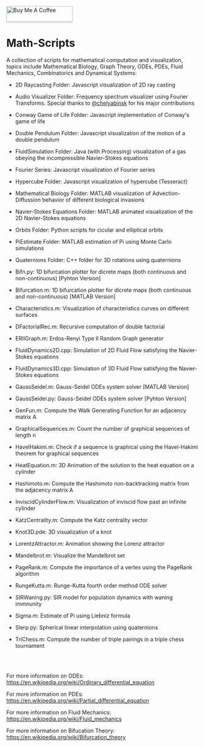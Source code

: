  <a href="https://www.buymeacoffee.com/BambooFlower" target="_blank"><img src="https://www.buymeacoffee.com/assets/img/custom_images/orange_img.png" alt="Buy Me A Coffee" style="height: 41px !important;width: 174px !important;box-shadow: 0px 3px 2px 0px rgba(190, 190, 190, 0.5) !important;-webkit-box-shadow: 0px 3px 2px 0px rgba(190, 190, 190, 0.5) !important;" ></a> 


# Math-Scripts

A collection of scripts for mathematical computation and visualization, topics include Mathematical Biology, Graph Theory, 
ODEs, PDEs, Fluid Mechanics, Combinatorics and Dynamical Systems:

- 2D Raycasting Folder: Javascript visualization of 2D ray casting
- Audio Visualizer Folder: Frequency spectrum visualizer using Fourier Transforms. Special thanks to [@chelyabinsk](https://github.com/chelyabinsk) for his major contributions
- Conway Game of Life Folder: Javascript implementation of Conway's game of life
- Double Pendulum Folder: Javascript visualization of the motion of a double pendulum
- FluidSimulation Folder: Java (with Processing) visualization of a gas obeying the incompressible Navier-Stokes equations
- Fourier Series: Javascript visualization of Fourier series 
- Hypercube Folder: Javascript visualization of hypercube (Tesseract)
- Mathematical Biology Folder: MATLAB visualization of Advection-Diffussion behavior of different biological invasions 
- Navier-Stokes Equations Folder: MATLAB animated visualization of the 2D Navier-Stokes equations
- Orbits Folder: Python scripts for cicular and elliptical orbits
- PiEstimate Folder: MATLAB estimation of Pi using Monte Carlo simulations
- Quaternions Folder: C++ folder for 3D rotations using quaternions 

- Bifn.py: 1D bifurcation plotter for dicrete maps (both continuous and non-continuous) [Pyhton Version]
- Bifurcation.m: 1D bifurcation plotter for dicrete maps (both continuous and non-continuous) [MATLAB Version]
- Characteristics.m: Visualization of characteristics curves on different surfaces
- DFactorialRec.m: Recursive computation of double factorial
- ERIIGraph.m: Erdos-Renyi Type II Random Graph generator 
- FluidDynamics2D.cpp: Simulation of 2D Fluid Flow satisfying the Navier-Stokes equations 
- FluidDynamics3D.cpp: Simulation of 3D Fluid Flow satisfying the Navier-Stokes equations 
- GaussSeidel.m: Gauss-Seidel ODEs system solver [MATLAB Version]
- GaussSeidel.py: Gauss-Seidel ODEs system solver [Pyhton Version]
- GenFun.m: Compute the Walk Generating Function for an adjacency matrix A
- GraphicalSequences.m: Count the number of graphical sequences of length n
- HavelHakimi.m: Check if a sequence is graphical using the Havel-Hakimi theorem for graphical sequences 
- HeatEquation.m: 3D Animation of the solution to the heat equation on a cylinder
- Hashimoto.m: Compute the Hashimoto non-backtracking matrix from the adjacency matrix A
- InviscidCylinderFlow.m: Visualization of inviscid flow past an infinite cylinder 
- KatzCentrality.m: Compute the Katz centrality vector 
- Knot3D.pde: 3D visualization of a knot 
- LorentzAttractor.m: Animation showing the Lorenz attractor 
- Mandelbrot.m: Visualize the Mandelbrot set
- PageRank.m: Compute the importance of a vertex using the PageRank algorithm
- RungeKutta.m: Runge-Kutta fourth order method ODE solver
- SIRWaning.py: SIR model for population dynamics with waning immnunity
- Sigma.m: Estimate of Pi using Liebniz formula
- Slerp.py: Spherical linear interpolation using quaternions 
- TriChess.m: Compute the number of triple pairings in a triple chess tournament

<br/><br/>

For more information on ODEs: https://en.wikipedia.org/wiki/Ordinary_differential_equation

For more information on PDEs: https://en.wikipedia.org/wiki/Partial_differential_equation

For more information on Fluid Mechanics: https://en.wikipedia.org/wiki/Fluid_mechanics

For more information on Bifucation Theory: https://en.wikipedia.org/wiki/Bifurcation_theory

